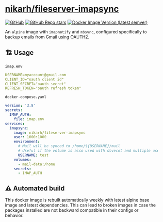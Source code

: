 # [nikarh/fileserver-imapsync](https://github.com/nikarh/docker-images/tree/main/fileserver-imapsync)

[![GitHub](https://img.shields.io/github/license/nikarh/docker-images)](https://github.com/nikarh/docker-images)
[![GitHub Repo stars](https://img.shields.io/github/stars/nikarh/docker-images)](https://github.com/nikarh/docker-images)
[![Docker Image Version (latest semver)](https://img.shields.io/docker/v/nikarh/fileserver-imapsync)](https://hub.docker.com/r/nikarh/fileserver-imapsync)

An `alpine` image with `imapnotify` and `mbsync`, configured specifically to backup emails from Gmail using OAUTH2.

## 🏗️ Usage

`imap.env`
```yaml
USERNAME=myaccount@gmail.com
CLIENT_ID="oauth client id"
CLIENT_SECRET="oauth secret"
REFRESH_TOKEN="oauth refresh token"
```

`docker-compose.yaml`
```yaml
version: '3.8'
secrets:
  IMAP_AUTH:
    file: imap.env
services:
  imapsync:
    image: nikarh/fileserver-imapsync
    user: 1000:1000
    environment:
      # Mail will be synced to /home/${USERNAME}/mail
      # Useful if the volume is also used with dovecot and multiple user mailboxes
      USERNAME: test
    volumes:
      - mail-data:/home
    secrets:
      - IMAP_AUTH

```

## ⚠️ Automated build

This docker image is rebuilt automatically weekly with latest alpine base image and latest dependencies. This can lead to broken images in case the packages installed are not backward compatible in their configs or behavior.

